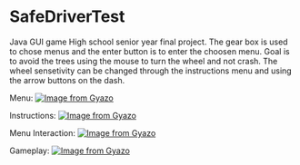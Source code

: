 # SafeDriverTest
Java GUI game
High school senior year final project. The gear box is used to chose menus and the enter button is to enter the choosen menu. Goal is to avoid the trees using the mouse to turn the wheel and not crash. The wheel sensetivity can be changed through the instructions menu and using the arrow buttons on the dash.  

Menu:
[![Image from Gyazo](https://i.gyazo.com/3082c6db280c39ec1ffea8cf14c5a6ce.png)](https://gyazo.com/3082c6db280c39ec1ffea8cf14c5a6ce)

Instructions:
[![Image from Gyazo](https://i.gyazo.com/aae81e114e22277df5bcdcc4a8c2cf06.png)](https://gyazo.com/aae81e114e22277df5bcdcc4a8c2cf06)

Menu Interaction:
[![Image from Gyazo](https://i.gyazo.com/f1cd8ca0386ba6df9e97c325941abfbf.gif)](https://gyazo.com/f1cd8ca0386ba6df9e97c325941abfbf)

Gameplay:
[![Image from Gyazo](https://i.gyazo.com/f8e38953862725e3c556403819e0d88c.gif)](https://gyazo.com/f8e38953862725e3c556403819e0d88c)
